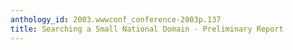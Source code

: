 ```yaml
---
anthology_id: 2003.wwwconf_conference-2003p.137
title: Searching a Small National Domain - Preliminary Report
---
```

